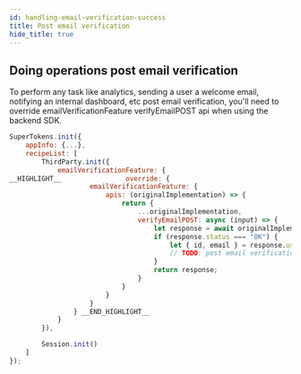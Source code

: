 ```yaml
---
id: handling-email-verification-success
title: Post email verification
hide_title: true
---
```


## Doing operations post email verification

To perform any task like analytics, sending a user a welcome email, notifying an internal dashboard, etc post email verification, you'll need to override emailVerificationFeature verifyEmailPOST api when using the backend SDK.

<!--DOCUSAURUS_CODE_TABS-->
<!--NodeJS--> 
```js
SuperTokens.init({
    appInfo: {...},
    recipeList: [
        ThirdParty.init({
            emailVerificationFeature: {
__HIGHLIGHT__                override: {
                    emailVerificationFeature: {
                        apis: (originalImplementation) => {
                            return {
                                ...originalImplementation,
                                verifyEmailPOST: async (input) => {
                                    let response = await originalImplementation.verifyEmailPOST(input);
                                    if (response.status === "OK") {
                                        let { id, email } = response.user;
                                        // TODO: post email verification logic
                                    }
                                    return response;
                                }
                            }
                        }
                    }
                } __END_HIGHLIGHT__
            }
        }),

        Session.init()
    ]
});
```
<!--END_DOCUSAURUS_CODE_TABS-->